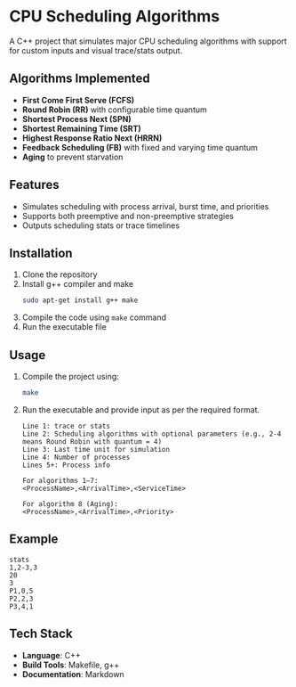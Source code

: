 # CPU Scheduling Algorithms

A C++ project that simulates major CPU scheduling algorithms with support for custom inputs and visual trace/stats output.

## Algorithms Implemented

- **First Come First Serve (FCFS)**
- **Round Robin (RR)** with configurable time quantum
- **Shortest Process Next (SPN)**
- **Shortest Remaining Time (SRT)**
- **Highest Response Ratio Next (HRRN)**
- **Feedback Scheduling (FB)** with fixed and varying time quantum
- **Aging** to prevent starvation

## Features

- Simulates scheduling with process arrival, burst time, and priorities
- Supports both preemptive and non-preemptive strategies
- Outputs scheduling stats or trace timelines

## Installation

1. Clone the repository  
2. Install g++ compiler and make  
   ```bash
   sudo apt-get install g++ make
   ```
3. Compile the code using `make` command  
4. Run the executable file  

## Usage

1. Compile the project using:
   ```bash
   make
   ```
2. Run the executable and provide input as per the required format.

   ```
   Line 1: trace or stats  
   Line 2: Scheduling algorithms with optional parameters (e.g., 2-4 means Round Robin with quantum = 4)  
   Line 3: Last time unit for simulation  
   Line 4: Number of processes  
   Lines 5+: Process info  

   For algorithms 1–7:
   <ProcessName>,<ArrivalTime>,<ServiceTime>

   For algorithm 8 (Aging):
   <ProcessName>,<ArrivalTime>,<Priority>
   ```

## Example

```
stats
1,2-3,3
20
3
P1,0,5
P2,2,3
P3,4,1
```

## Tech Stack

- **Language**: C++
- **Build Tools**: Makefile, g++
- **Documentation**: Markdown
